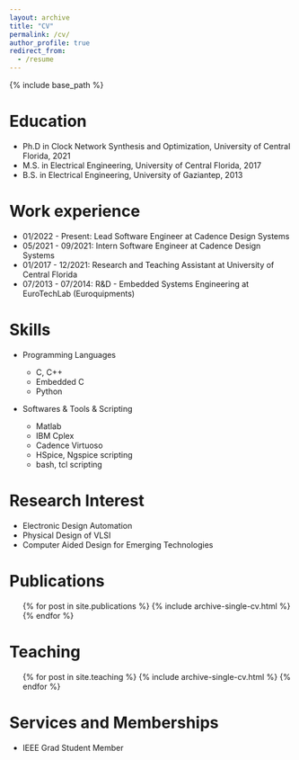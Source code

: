 ```yaml
---
layout: archive
title: "CV"
permalink: /cv/
author_profile: true
redirect_from:
  - /resume
---
```


{% include base_path %}

Education
======
* Ph.D in Clock Network Synthesis and Optimization, University of Central Florida, 2021
* M.S. in Electrical Engineering, University of Central Florida, 2017
* B.S. in Electrical Engineering, University of Gaziantep, 2013

Work experience
======
* 01/2022 - Present: Lead Software Engineer at Cadence Design Systems
* 05/2021 - 09/2021: Intern Software Engineer at Cadence Design Systems
* 01/2017 - 12/2021: Research and Teaching Assistant at University of Central Florida
* 07/2013 - 07/2014: R&D - Embedded Systems Engineering at EuroTechLab (Euroquipments) 
    
Skills
======
* Programming Languages
  * C, C++
  * Embedded C
  * Python
  
* Softwares & Tools & Scripting
  * Matlab
  * IBM Cplex
  * Cadence Virtuoso
  * HSpice, Ngspice scripting
  * bash, tcl scripting

Research Interest
======
* Electronic Design Automation
* Physical Design of VLSI
* Computer Aided Design for Emerging Technologies

Publications
======
  <ul>{% for post in site.publications %}
    {% include archive-single-cv.html %}
  {% endfor %}</ul>
  
  
Teaching
======
  <ul>{% for post in site.teaching %}
    {% include archive-single-cv.html %}
  {% endfor %}</ul>
  
Services and Memberships
======
* IEEE Grad Student Member
